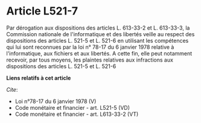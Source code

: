 # Article L521-7

Par dérogation aux dispositions des articles L. 613-33-2 et L. 613-33-3, la Commission nationale de l'informatique et des
libertés veille au respect des dispositions des articles L. 521-5 et L. 521-6 en utilisant les compétences qui lui sont
reconnues par la loi n° 78-17 du 6 janvier 1978 relative à l'informatique, aux fichiers et aux libertés. A cette fin, elle
peut notamment recevoir, par tous moyens, les plaintes relatives aux infractions aux dispositions des articles L. 521-5 et L.
521-6

**Liens relatifs à cet article**

_Cite_:

  - Loi n°78-17 du 6 janvier 1978 (V)
  - Code monétaire et financier - art. L521-5 (VD)
  - Code monétaire et financier - art. L613-33-2 (VT)
